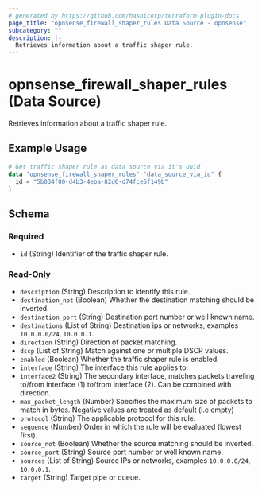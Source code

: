 ```yaml
---
# generated by https://github.com/hashicorp/terraform-plugin-docs
page_title: "opnsense_firewall_shaper_rules Data Source - opnsense"
subcategory: ""
description: |-
  Retrieves information about a traffic shaper rule.
---
```


# opnsense_firewall_shaper_rules (Data Source)

Retrieves information about a traffic shaper rule.

## Example Usage

```terraform
# Get traffic shaper rule as data source via it's uuid
data "opnsense_firewall_shaper_rules" "data_source_via_id" {
  id = "5b034f00-d4b3-4eba-82d6-d74fce5f149b"
}
```

<!-- schema generated by tfplugindocs -->
## Schema

### Required

- `id` (String) Identifier of the traffic shaper rule.

### Read-Only

- `description` (String) Description to identify this rule.
- `destination_not` (Boolean) Whether the destination matching should be inverted.
- `destination_port` (String) Destination port number or well known name.
- `destinations` (List of String) Destination ips or networks, examples `10.0.0.0/24`, `10.0.0.1`.
- `direction` (String) Direction of packet matching.
- `dscp` (List of String) Match against one or multiple DSCP values.
- `enabled` (Boolean) Whether the traffic shaper rule is enabled.
- `interface` (String) The interface this rule applies to.
- `interface2` (String) The secondary interface, matches packets traveling to/from interface (1) to/from interface (2). Can be combined with direction.
- `max_packet_length` (Number) Specifies the maximum size of packets to match in bytes. Negative values are treated as default (i.e empty)
- `protocol` (String) The applicable protocol for this rule.
- `sequence` (Number) Order in which the rule will be evaluated (lowest first).
- `source_not` (Boolean) Whether the source matching should be inverted.
- `source_port` (String) Source port number or well known name.
- `sources` (List of String) Source IPs or networks, examples `10.0.0.0/24`, `10.0.0.1`.
- `target` (String) Target pipe or queue.
